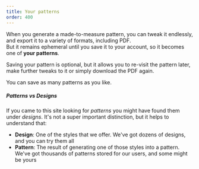 ```yaml
---
title: Your patterns
order: 400
---
```


When you generate a made-to-measure pattern, you can tweak it endlessly, and export it to a variety of formats, including PDF.  
But it remains ephemeral until you save it to your account, so it becomes one of **your patterns**.

Saving your pattern is optional, but it allows you to re-visit the pattern later, make further tweaks to it or simply download the PDF again.

You can save as many patterns as you like.

<Tip>

##### Patterns vs Designs

If you came to this site looking for _patterns_ you might have found them under _designs_.
It's not a super important distinction, but it helps to understand that:

- **Design**: One of the styles that we offer. We've got dozens of designs, and you can try them all
- **Pattern**: The result of generating one of those styles into a pattern. We've got thousands of patterns stored for our users, and some might be yours

</Tip>
